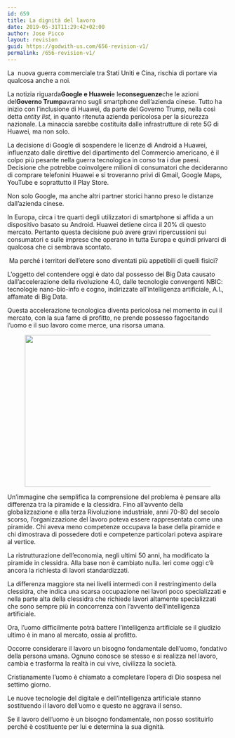 ```yaml
---
id: 659
title: La dignità del lavoro
date: 2019-05-31T11:29:42+02:00
author: Jose Picco
layout: revision
guid: https://godwith-us.com/656-revision-v1/
permalink: /656-revision-v1/
---
```

La&nbsp; nuova guerra commerciale tra Stati Uniti e Cina, rischia di portare via qualcosa anche a noi.

La notizia riguarda**Google e Huawei**e le**conseguenze**che le azioni del**Governo Trump**avranno sugli smartphone dell’azienda cinese. Tutto ha inizio con l’inclusione di Huawei, da parte del Governo Trump, nella così detta&nbsp;_entity list_, in quanto ritenuta azienda pericolosa per la sicurezza nazionale. La minaccia sarebbe costituita dalle infrastrutture di rete 5G di Huawei, ma non solo.

La decisione di Google di sospendere le licenze di Android a Huawei, influenzato dalle direttive del dipartimento del Commercio americano, è il colpo più pesante nella guerra tecnologica in corso tra i due paesi. Decisione che potrebbe coinvolgere milioni di consumatori che decideranno di comprare telefonini Huawei e si troveranno privi di Gmail, Google Maps, YouTube e soprattutto il Play Store.

Non solo Google, ma anche altri partner storici hanno preso le distanze dall’azienda cinese.

In Europa, circa i tre quarti degli utilizzatori di smartphone si affida a un dispositivo basato su Android. Huawei detiene circa il 20% di questo mercato. Pertanto questa decisione può avere gravi ripercussioni sui consumatori e sulle imprese che operano in tutta Europa e quindi privarci di qualcosa che ci sembrava scontato.

&nbsp;Ma perché i territori dell’etere sono diventati più appetibili di quelli fisici?

L’oggetto del contendere oggi è dato dal possesso dei Big Data causato dall’accelerazione della rivoluzione 4.0, dalle tecnologie convergenti NBIC: tecnologie nano-bio-info e cogno, indirizzate all’intelligenza artificiale, A.I., affamate di Big Data.

Questa accelerazione tecnologica diventa pericolosa nel momento in cui il mercato, con la sua fame di profitto, ne prende possesso fagocitando l’uomo e il suo lavoro come merce, una risorsa umana.<figure class="wp-block-image is-resized">

<img src="https://godwith-us.com/wp-content/uploads/2019/05/Lavoro.jpg" alt="" class="wp-image-658" width="584" height="346" srcset="https://incercadidio.com/wp-content/uploads/2019/05/Lavoro.jpg 458w, https://incercadidio.com/wp-content/uploads/2019/05/Lavoro-300x178.jpg 300w" sizes="(max-width: 584px) 100vw, 584px" /> </figure> 

Un’immagine che semplifica la comprensione del problema è pensare alla differenza tra la piramide e la clessidra. Fino all’avvento della globalizzazione e alla terza Rivoluzione industriale, anni 70-80 del secolo scorso, l’organizzazione del lavoro poteva essere rappresentata come una piramide. Chi aveva meno competenze occupava la base della piramide e chi dimostrava di possedere doti e competenze particolari poteva aspirare al vertice.

La ristrutturazione dell’economia, negli ultimi 50 anni, ha modificato la piramide in clessidra. Alla base non è cambiato nulla. Ieri come oggi c’è ancora la richiesta di lavori standardizzati. 

La differenza maggiore sta nei livelli intermedi con il restringimento della clessidra, che indica una scarsa occupazione nei lavori poco specializzati e nella parte alta della clessidra che richiede lavori altamente specializzati che sono sempre più in concorrenza con l’avvento dell’intelligenza artificiale.

Ora, l’uomo difficilmente potrà battere l’intelligenza artificiale se il giudizio ultimo è in mano al mercato, ossia al profitto. 

Occorre considerare il lavoro un bisogno fondamentale dell’uomo, fondativo della persona umana. Ognuno conosce se stesso e si realizza nel lavoro, cambia e trasforma la realtà in cui vive, civilizza la società. 

Cristianamente l’uomo è chiamato a completare l’opera di Dio sospesa nel settimo giorno.

Le nuove tecnologie del digitale e dell’intelligenza artificiale stanno sostituendo il lavoro dell’uomo e questo ne aggrava il senso. 

Se il lavoro dell’uomo è un bisogno fondamentale, non posso sostituirlo perché è costituente per lui e determina la sua dignità.